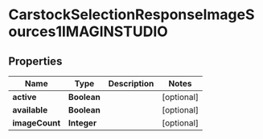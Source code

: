 

# CarstockSelectionResponseImageSources1IMAGINSTUDIO


## Properties

| Name | Type | Description | Notes |
|------------ | ------------- | ------------- | -------------|
|**active** | **Boolean** |  |  [optional] |
|**available** | **Boolean** |  |  [optional] |
|**imageCount** | **Integer** |  |  [optional] |



